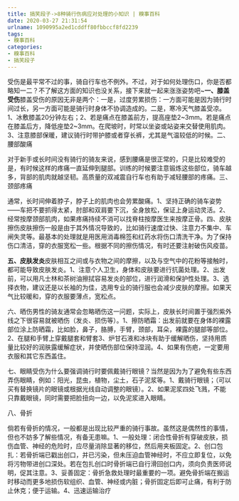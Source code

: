 ```yaml
---
title: 搞笑段子->8种骑行伤病应对处理的小知识 | 糗事百科
date: 2020-03-27 21:31:54
urlname: 1090995a2ed1cddff80fbbccf8fd2239
tags: 
- 糗事百科
categories:
- 糗事百科
- 搞笑段子
---
```

受伤是最平常不过的事，骑自行车也不例外。不过，对于如何处理伤口，你是否都略知一二？不了解这方面的知识也没关系，接下来就一起来涨涨姿势吧~**一、膝盖受伤**膝盖受伤的原因无非是两个：一是，过度劳累损伤：一方面可能是因为骑行时间过长，另一方面可能是骑行时身体不协调造成的。二是，寒冷天气膝盖受凉。1、冰敷膝盖20分钟左右；2、若是痛点在膝盖前方，提高座垫2~3mm。若是痛点在膝盖后方，降低座垫2~3mm。在爬坡时，时常以坐姿或站姿来交替使用肌肉。3、注意膝部保暖，建议骑行时带护膝或者穿长裤，尤其是气温较低的时候。二、腰部酸痛

对于新手或长时间没有骑行的骑友来说，感到腰痛是很正常的，只是比较难受的是，有时候这样的疼痛一直延伸到腿部。训练的时候要注意锻炼这些部位，骑车越多，背部的肌肉就越坚韧。高质量的双减震自行车也有助于减轻腰部的疼痛。三、颈部疼痛

通常，长时间伸着脖子，脖子上的肌肉也会劳累酸痛。1、坚持正确的骑车姿势——车把不要抓得太紧，肘部和双肩要下沉，全身放松，保证上身运动灵活。2、经常按摩颈部肌肉，如果疼痛持续不消可以找脊柱按摩医生来按摩正骨。四、皮肤擦伤皮肤擦伤一般是由于其外情况导致的，比如骑行速度过快、注意力不集中、车闸失灵等。最基本的处理就是用医用消毒棉签和红药水将伤口清洗干净。为了保持伤口清洁，穿的衣服宽松一些。根据不同的擦伤情况，有时还要注射破伤风疫苗。

**五、皮肤发炎**皮肤相互之间或与衣物之间的摩擦，以及与空气中的花粉等接触时，都可能导致皮肤发炎。1、注意个人卫生，身体和皮肤要进行抗菌处理。2、出发前，可以用凡士林和茶树油擦拭容易发炎的部位，进行润滑和保护性处理。3、选择衣物，建议还是以长袖的为佳，选用专业的骑行服也会减少皮肤的摩擦。如果天气比较暖和，穿的衣服要薄点，宽松点。

六、晒伤男性的骑友通常会忽略晒伤这一问题，实际上，皮肤长时间置于强烈紫外线之下很容易就被晒伤（发炎、损伤等）。1、擦防晒霜：出发前就要在身体的裸露部位涂上防晒霜，比如脸，鼻子，胳膊，手臂，颈部，耳朵，裸露的腿部等部位。2、在腿和手臂上穿戴腿套和臂套3、炉甘石液和冰块有助于缓解晒伤，坚持用质量比较好的润肤露缓解症状，并使晒伤部位保持湿润。4、如果有伤疤，一定要用衣服和其它东西盖住。

七、眼睛受伤为什么要强调骑行时要佩戴骑行眼镜？当然是因为为了避免有些东西弄伤眼睛，例如：阳光，昆虫，植物，尘土，石子泥浆等。1、戴骑行眼镜；（可以买有替换镜片的眼镜或根据光线自动调整的眼镜）。2、如果泥浆四处飞溅，不能只靠戴眼镜，同时需要把脸扭向一边，以免泥浆进入眼睛。

八、骨折

倘若有骨折的情况，一般都是出现比较严重的骑行事故。虽然这是偶然性的事情，但也不妨多了解些情况，有备无患嘛。1、一般处理：闭合性骨折有穿破皮肤，损伤血管、神经的危险时，应尽量消除显著的移位，然后用夹板固定。2、创口包扎：若骨折端已戳出创口，并已污染，但未压迫血管神经时，不应立即复位，以免将污物带进创口深处。若在包扎创口时骨折端已自行滑回创口内，须向负责医师说明，促其注意。3、妥善固定：骨折急救处理时最重要的一项。避免骨折端在搬运时移动而更多地损伤软组织、血管、神经或内脏；骨折固定后即可止痛，有利于防止休克；便于运输。4、迅速运输治疗


